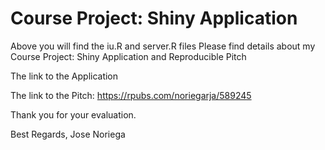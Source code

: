 # Course Project: Shiny Application
Above you will find the iu.R and server.R files
Please find details about my Course Project: Shiny Application and Reproducible Pitch

The link to the Application

The link to the Pitch: https://rpubs.com/noriegarja/589245

Thank you for your evaluation.

Best Regards, Jose Noriega
